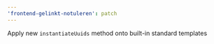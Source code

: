 ```yaml
---
'frontend-gelinkt-notuleren': patch
---
```


Apply new `instantiateUuids` method onto built-in standard templates
